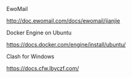 EwoMail

http://doc.ewomail.com/docs/ewomail/jianjie

Docker Engine on Ubuntu

https://docs.docker.com/engine/install/ubuntu/

Clash for Windows

https://docs.cfw.lbyczf.com/